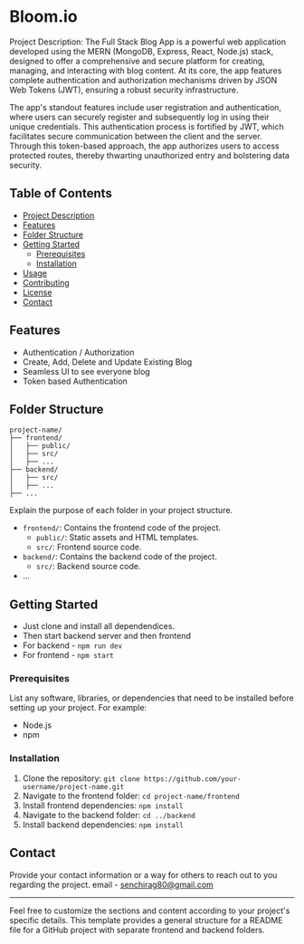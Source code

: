 # Bloom.io

Project Description: The Full Stack Blog App is a powerful web application developed using the MERN (MongoDB, Express, React, Node.js) stack, designed to offer a comprehensive and secure platform for creating, managing, and interacting with blog content. At its core, the app features complete authentication and authorization mechanisms driven by JSON Web Tokens (JWT), ensuring a robust security infrastructure.

The app's standout features include user registration and authentication, where users can securely register and subsequently log in using their unique credentials. This authentication process is fortified by JWT, which facilitates secure communication between the client and the server. Through this token-based approach, the app authorizes users to access protected routes, thereby thwarting unauthorized entry and bolstering data security.

## Table of Contents

- [Project Description](#project-description)
- [Features](#features)
- [Folder Structure](#folder-structure)
- [Getting Started](#getting-started)
  - [Prerequisites](#prerequisites)
  - [Installation](#installation)
- [Usage](#usage)
- [Contributing](#contributing)
- [License](#license)
- [Contact](#contact)

## Features

- Authentication / Authorization
- Create, Add, Delete and Update Existing Blog
- Seamless UI to see everyone blog
- Token based Authentication

## Folder Structure

```
project-name/
├── frontend/
│   ├── public/
│   ├── src/
│   ├── ...
├── backend/
│   ├── src/
│   ├── ...
├── ...
```

Explain the purpose of each folder in your project structure.

- `frontend/`: Contains the frontend code of the project.
  - `public/`: Static assets and HTML templates.
  - `src/`: Frontend source code.
- `backend/`: Contains the backend code of the project.
  - `src/`: Backend source code.
- ...

## Getting Started
- Just clone and install all dependendices.
- Then start backend server and then frontend
- For backend - `npm run dev`
- For frontend - `npm start`

### Prerequisites

List any software, libraries, or dependencies that need to be installed before setting up your project. For example:

- Node.js
- npm

### Installation

1. Clone the repository: `git clone https://github.com/your-username/project-name.git`
2. Navigate to the frontend folder: `cd project-name/frontend`
3. Install frontend dependencies: `npm install`
4. Navigate to the backend folder: `cd ../backend`
5. Install backend dependencies: `npm install`

## Contact

Provide your contact information or a way for others to reach out to you regarding the project.
email - senchirag80@gmail.com 

---

Feel free to customize the sections and content according to your project's specific details. This template provides a general structure for a README file for a GitHub project with separate frontend and backend folders.
